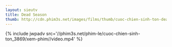 ```yaml
---
layout: sieutv
title: Dead Season
thumb: http://cdn.phim3s.net/images/films/thumb/cuoc-chien-sinh-ton-dead-season-2012.jpg
---
```

{% include jwpadv src='//phim3s.net/phim-le/cuoc-chien-sinh-ton_3869/xem-phim//video.mp4' %}